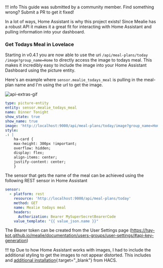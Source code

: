 !!! info
	This guide was submitted by a community member. Find something wrong? Submit a PR to get it fixed!


In a lot of ways, Home Assistant is why this project exists! Since Mealie has a robust API it makes it a great fit for interacting with Home Assistant and pulling information into your dashboard.

### Get Todays Meal in Lovelace
Starting in v0.4.1 you are now able to use the uri `/api​/meal-plans​/today​/image?group_name=Home` to directly access the image to todays meal. This makes it incredibly easy to include the image into your Home Assistant Dashboard using the picture entity. 

Here's an example where `sensor.mealie_todays_meal` is pulling in the meal-plan name and I'm using the url to get the image.

![api-extras-gif](../../assets/img/home-assistant-card.png)

```yaml
type: picture-entity
entity: sensor.mealie_todays_meal
name: Dinner Tonight
show_state: true
show_name: true
image: 'http://localhost:9000/api/meal-plans/today/image?group_name=Home'
style:
.: |
    ha-card {
    max-height: 300px !important;
    overflow: hidden;
    display: flex;
    align-items: center;
    justify-content: center;
    }
```

The sensor that gets the name of the meal can be achieved using the following REST sensor in Home Assistant
```yaml
sensor:
  - platform: rest
    resource: 'http://localhost:9000/api/meal-plans/today'
    method: GET
    name: Mealie todays meal 
    headers:
      Authorization: Bearer MySuperSecretBearerCode
    value_template: "{{ value_json.name }}"
```
The Bearer token can be created from the User Settings page (https://hay-kot.github.io/mealie/documentation/users-groups/user-settings/#api-key-generation) 


!!! tip
    Due to how Home Assistant works with images, I had to include the additional styling to get the images to not appear distorted. This includes and [additional installation](https://github.com/thomasloven/lovelace-card-mod){:target="_blank"} from HACS. 
